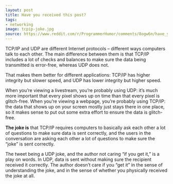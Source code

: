 ```yaml
---
layout: post
title: Have you received this post?
tags:
- networking
image: tcpip-joke.jpg
source: https://www.reddit.com/r/ProgrammerHumor/comments/8ogw6n/have_you_recieved_this_post/
---
```


TCP/IP and UDP are different Internet protocols – different ways computers talk to each other. The main difference between them is that TCP/IP includes a lot of checks and balances to make sure the data being transmitted is error-free, whereas UDP does not.

That makes them better for different applications: TCP/IP has higher integrity but slower speed, and UDP has lower integrity but higher speed.

When you’re viewing a livestream, you’re probably using UDP: it’s much more important that every pixel shows up on time than that every pixel is glitch-free. When you’re viewing a webpage, you’re probably using TCP/IP: the data that shows up on your screen mostly just stays there in one place, so it makes sense to put out some extra effort to ensure the data is glitch-free.

**The joke is** that TCP/IP requires computers to basically ask each other a lot of questions to make sure data is sent correctly, and the users in the conversation are asking each other a lot of questions to make sure the “joke” is sent correctly.

The tweet being a UDP joke, and the author not caring “if you get it,” is a play on words. In UDP, data is sent without making sure the recipient received it correctly. The author doesn’t care if you “get it” in the sense of understanding the joke, and in the sense of whether you physically received the joke at all.